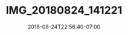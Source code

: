 ---
title: IMG_20180824_141221
date: 2018-08-24T22:56:40-07:00
draft: false
location: Grand Teton NP, Wyoming
img_url: https://d17enza3bfujl8.cloudfront.net/IMG_20180824_141221.jpg
original_fn: ""
tags:
- Grand Teton Nat'l Park, Wyoming
- Kyl
- climbing

---